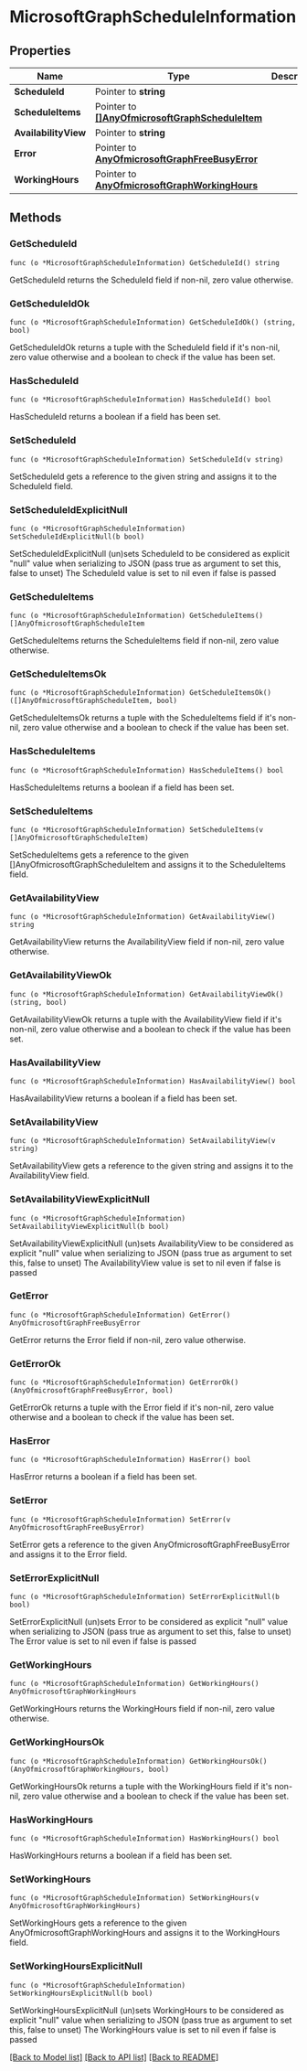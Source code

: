 # MicrosoftGraphScheduleInformation

## Properties

Name | Type | Description | Notes
------------ | ------------- | ------------- | -------------
**ScheduleId** | Pointer to **string** |  | [optional] 
**ScheduleItems** | Pointer to [**[]AnyOfmicrosoftGraphScheduleItem**](anyOf&lt;microsoft.graph.scheduleItem&gt;.md) |  | [optional] 
**AvailabilityView** | Pointer to **string** |  | [optional] 
**Error** | Pointer to [**AnyOfmicrosoftGraphFreeBusyError**](anyOf&lt;microsoft.graph.freeBusyError&gt;.md) |  | [optional] 
**WorkingHours** | Pointer to [**AnyOfmicrosoftGraphWorkingHours**](anyOf&lt;microsoft.graph.workingHours&gt;.md) |  | [optional] 

## Methods

### GetScheduleId

`func (o *MicrosoftGraphScheduleInformation) GetScheduleId() string`

GetScheduleId returns the ScheduleId field if non-nil, zero value otherwise.

### GetScheduleIdOk

`func (o *MicrosoftGraphScheduleInformation) GetScheduleIdOk() (string, bool)`

GetScheduleIdOk returns a tuple with the ScheduleId field if it's non-nil, zero value otherwise
and a boolean to check if the value has been set.

### HasScheduleId

`func (o *MicrosoftGraphScheduleInformation) HasScheduleId() bool`

HasScheduleId returns a boolean if a field has been set.

### SetScheduleId

`func (o *MicrosoftGraphScheduleInformation) SetScheduleId(v string)`

SetScheduleId gets a reference to the given string and assigns it to the ScheduleId field.

### SetScheduleIdExplicitNull

`func (o *MicrosoftGraphScheduleInformation) SetScheduleIdExplicitNull(b bool)`

SetScheduleIdExplicitNull (un)sets ScheduleId to be considered as explicit "null" value
when serializing to JSON (pass true as argument to set this, false to unset)
The ScheduleId value is set to nil even if false is passed
### GetScheduleItems

`func (o *MicrosoftGraphScheduleInformation) GetScheduleItems() []AnyOfmicrosoftGraphScheduleItem`

GetScheduleItems returns the ScheduleItems field if non-nil, zero value otherwise.

### GetScheduleItemsOk

`func (o *MicrosoftGraphScheduleInformation) GetScheduleItemsOk() ([]AnyOfmicrosoftGraphScheduleItem, bool)`

GetScheduleItemsOk returns a tuple with the ScheduleItems field if it's non-nil, zero value otherwise
and a boolean to check if the value has been set.

### HasScheduleItems

`func (o *MicrosoftGraphScheduleInformation) HasScheduleItems() bool`

HasScheduleItems returns a boolean if a field has been set.

### SetScheduleItems

`func (o *MicrosoftGraphScheduleInformation) SetScheduleItems(v []AnyOfmicrosoftGraphScheduleItem)`

SetScheduleItems gets a reference to the given []AnyOfmicrosoftGraphScheduleItem and assigns it to the ScheduleItems field.

### GetAvailabilityView

`func (o *MicrosoftGraphScheduleInformation) GetAvailabilityView() string`

GetAvailabilityView returns the AvailabilityView field if non-nil, zero value otherwise.

### GetAvailabilityViewOk

`func (o *MicrosoftGraphScheduleInformation) GetAvailabilityViewOk() (string, bool)`

GetAvailabilityViewOk returns a tuple with the AvailabilityView field if it's non-nil, zero value otherwise
and a boolean to check if the value has been set.

### HasAvailabilityView

`func (o *MicrosoftGraphScheduleInformation) HasAvailabilityView() bool`

HasAvailabilityView returns a boolean if a field has been set.

### SetAvailabilityView

`func (o *MicrosoftGraphScheduleInformation) SetAvailabilityView(v string)`

SetAvailabilityView gets a reference to the given string and assigns it to the AvailabilityView field.

### SetAvailabilityViewExplicitNull

`func (o *MicrosoftGraphScheduleInformation) SetAvailabilityViewExplicitNull(b bool)`

SetAvailabilityViewExplicitNull (un)sets AvailabilityView to be considered as explicit "null" value
when serializing to JSON (pass true as argument to set this, false to unset)
The AvailabilityView value is set to nil even if false is passed
### GetError

`func (o *MicrosoftGraphScheduleInformation) GetError() AnyOfmicrosoftGraphFreeBusyError`

GetError returns the Error field if non-nil, zero value otherwise.

### GetErrorOk

`func (o *MicrosoftGraphScheduleInformation) GetErrorOk() (AnyOfmicrosoftGraphFreeBusyError, bool)`

GetErrorOk returns a tuple with the Error field if it's non-nil, zero value otherwise
and a boolean to check if the value has been set.

### HasError

`func (o *MicrosoftGraphScheduleInformation) HasError() bool`

HasError returns a boolean if a field has been set.

### SetError

`func (o *MicrosoftGraphScheduleInformation) SetError(v AnyOfmicrosoftGraphFreeBusyError)`

SetError gets a reference to the given AnyOfmicrosoftGraphFreeBusyError and assigns it to the Error field.

### SetErrorExplicitNull

`func (o *MicrosoftGraphScheduleInformation) SetErrorExplicitNull(b bool)`

SetErrorExplicitNull (un)sets Error to be considered as explicit "null" value
when serializing to JSON (pass true as argument to set this, false to unset)
The Error value is set to nil even if false is passed
### GetWorkingHours

`func (o *MicrosoftGraphScheduleInformation) GetWorkingHours() AnyOfmicrosoftGraphWorkingHours`

GetWorkingHours returns the WorkingHours field if non-nil, zero value otherwise.

### GetWorkingHoursOk

`func (o *MicrosoftGraphScheduleInformation) GetWorkingHoursOk() (AnyOfmicrosoftGraphWorkingHours, bool)`

GetWorkingHoursOk returns a tuple with the WorkingHours field if it's non-nil, zero value otherwise
and a boolean to check if the value has been set.

### HasWorkingHours

`func (o *MicrosoftGraphScheduleInformation) HasWorkingHours() bool`

HasWorkingHours returns a boolean if a field has been set.

### SetWorkingHours

`func (o *MicrosoftGraphScheduleInformation) SetWorkingHours(v AnyOfmicrosoftGraphWorkingHours)`

SetWorkingHours gets a reference to the given AnyOfmicrosoftGraphWorkingHours and assigns it to the WorkingHours field.

### SetWorkingHoursExplicitNull

`func (o *MicrosoftGraphScheduleInformation) SetWorkingHoursExplicitNull(b bool)`

SetWorkingHoursExplicitNull (un)sets WorkingHours to be considered as explicit "null" value
when serializing to JSON (pass true as argument to set this, false to unset)
The WorkingHours value is set to nil even if false is passed

[[Back to Model list]](../README.md#documentation-for-models) [[Back to API list]](../README.md#documentation-for-api-endpoints) [[Back to README]](../README.md)


